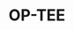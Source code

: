 ---
image: /assets/images/projects/op-tee.png
permalink: /engineering/projects/op-tee/
project_link_name: op-tee
project_url: https://www.op-tee.org
statsAvailable: 'false'
title: OP-TEE
---